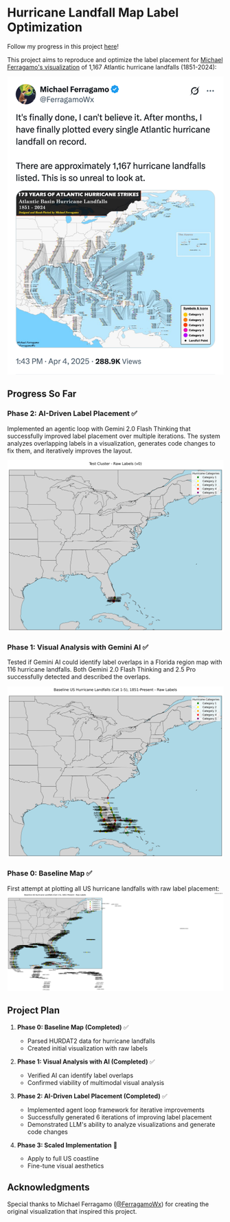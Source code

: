 # Hurricane Landfall Map Label Optimization

Follow my progress in this project [here](https://x.com/patelnav/status/1908371085495533707)!

This project aims to reproduce and optimize the label placement for [Michael Ferragamo's visualization](https://x.com/FerragamoWx/status/1908213794314019049) of 1,167 Atlantic hurricane landfalls (1851-2024):

![Original Hurricane Landfall Visualization by Michael Ferragamo](tweet/FerragamoWx.png)

## Progress So Far

### Phase 2: AI-Driven Label Placement ✅
Implemented an agentic loop with Gemini 2.0 Flash Thinking that successfully improved label placement over multiple iterations. The system analyzes overlapping labels in a visualization, generates code changes to fix them, and iteratively improves the layout.

![Phase 2 Progress](output/phase2/phase2_progress.gif)

### Phase 1: Visual Analysis with Gemini AI ✅
Tested if Gemini AI could identify label overlaps in a Florida region map with 116 hurricane landfalls. Both Gemini 2.0 Flash Thinking and 2.5 Pro successfully detected and described the overlaps.

![Florida Hurricane Landfalls](output/south_florida_landfalls.png)

### Phase 0: Baseline Map ✅
First attempt at plotting all US hurricane landfalls with raw label placement:
![Baseline US Hurricane Landfalls](output/baseline_us_cat1_5.png)

## Project Plan

1. **Phase 0: Baseline Map (Completed)** ✅
   - Parsed HURDAT2 data for hurricane landfalls
   - Created initial visualization with raw labels

2. **Phase 1: Visual Analysis with AI (Completed)** ✅
   - Verified AI can identify label overlaps
   - Confirmed viability of multimodal visual analysis

3. **Phase 2: AI-Driven Label Placement (Completed)** ✅
   - Implemented agent loop framework for iterative improvements
   - Successfully generated 6 iterations of improving label placement
   - Demonstrated LLM's ability to analyze visualizations and generate code changes

4. **Phase 3: Scaled Implementation** 📅
   - Apply to full US coastline
   - Fine-tune visual aesthetics

## Acknowledgments

Special thanks to Michael Ferragamo ([@FerragamoWx](https://x.com/FerragamoWx)) for creating the original visualization that inspired this project. 